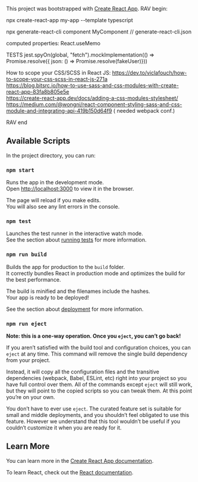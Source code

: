 This project was bootstrapped with [Create React App](https://github.com/facebook/create-react-app).
RAV begin:

npx create-react-app my-app --template typescript

npx generate-react-cli component MyComponent // generate-react-cli.json

computed properties:
React.useMemo

TESTS
jest.spyOn(global, "fetch").mockImplementation(() => Promise.resolve({ json: () => Promise.resolve(fakeUser)}))

How to scope your CSS/SCSS in React JS:
https://dev.to/viclafouch/how-to-scope-your-css-scss-in-react-js-271a     
https://blog.bitsrc.io/how-to-use-sass-and-css-modules-with-create-react-app-83fa8b805e5e       
https://create-react-app.dev/docs/adding-a-css-modules-stylesheet/      
https://medium.com/@wongni/react-component-styling-sass-and-css-module-and-integrating-api-419b150d64f9     ( needed webpack conf.)      

RAV end

## Available Scripts

In the project directory, you can run:

### `npm start`

Runs the app in the development mode.<br />
Open [http://localhost:3000](http://localhost:3000) to view it in the browser.

The page will reload if you make edits.<br />
You will also see any lint errors in the console.

### `npm test`

Launches the test runner in the interactive watch mode.<br />
See the section about [running tests](https://facebook.github.io/create-react-app/docs/running-tests) for more information.

### `npm run build`

Builds the app for production to the `build` folder.<br />
It correctly bundles React in production mode and optimizes the build for the best performance.

The build is minified and the filenames include the hashes.<br />
Your app is ready to be deployed!

See the section about [deployment](https://facebook.github.io/create-react-app/docs/deployment) for more information.

### `npm run eject`

**Note: this is a one-way operation. Once you `eject`, you can’t go back!**

If you aren’t satisfied with the build tool and configuration choices, you can `eject` at any time. This command will remove the single build dependency from your project.

Instead, it will copy all the configuration files and the transitive dependencies (webpack, Babel, ESLint, etc) right into your project so you have full control over them. All of the commands except `eject` will still work, but they will point to the copied scripts so you can tweak them. At this point you’re on your own.

You don’t have to ever use `eject`. The curated feature set is suitable for small and middle deployments, and you shouldn’t feel obligated to use this feature. However we understand that this tool wouldn’t be useful if you couldn’t customize it when you are ready for it.

## Learn More

You can learn more in the [Create React App documentation](https://facebook.github.io/create-react-app/docs/getting-started).

To learn React, check out the [React documentation](https://reactjs.org/).
